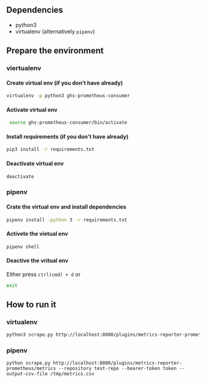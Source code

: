## Dependencies

* python3
* virtualenv (alternatively `pipenv`)

## Prepare the environment

### viertualenv

#### Create virtual env (if you don't have already)

```bash
virtualenv -p python3 ghs-prometheus-consumer
```

#### Activate virtual env

```bash
 source ghs-prometheus-consumer/bin/activate
```

#### Install requirements (if you don't have already)

```bash
pip3 install -r requirements.txt
```

#### Deactivate virtual env

```bash
deactivate
```

### pipenv

#### Crate the virtual env and install dependencies

```bash
pipenv install -python 3 -r requirements.txt
```

#### Activete the vietual env

```bash
pipenv shell
```

#### Deactive the vritual env

Either press `ctrl(cmd) + d` or
```bash
exit
```

## How to run it

### virtualenv

```bash
python3 scrape.py http://localhost:8080/plugins/metrics-reporter-prometheus/metrics --repository test-repo --bearer-token token --output-csv-file /tmp/metrics.csv
```

### pipenv

```bask
python scrape.py http://localhost:8080/plugins/metrics-reporter-prometheus/metrics --repository test-repo --bearer-token token --output-csv-file /tmp/metrics.csv
```
